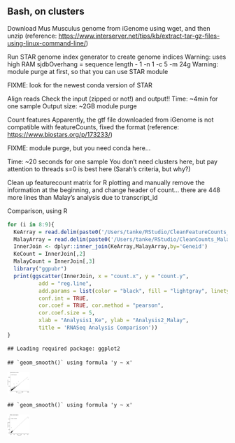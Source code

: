 Bash, on clusters
-----------------

Download Mus Musculus genome from iGenome using wget, and then unzip
(reference:
<a href="https://www.interserver.net/tips/kb/extract-tar-gz-files-using-linux-command-line/" class="uri">https://www.interserver.net/tips/kb/extract-tar-gz-files-using-linux-command-line/</a>)

Run STAR genome index generator to create genome indices Warning: uses
high RAM sjdbOverhang = sequence length - 1 -n 1 -c 5 -m 24g Warning:
module purge at first, so that you can use STAR module

FIXME: look for the newest conda version of STAR

Align reads Check the input (zipped or not!) and output!! Time: \~4min
for one sample Output size: \~2GB module purge

Count features Apparently, the gtf file downloaded from iGenome is not
compatible with featureCounts, fixed the format (reference:
<a href="https://www.biostars.org/p/173233/" class="uri">https://www.biostars.org/p/173233/</a>)

FIXME: module purge, but you need conda here…

Time: \~20 seconds for one sample You don’t need clusters here, but pay
attention to threads s=0 is best here (Sarah’s criteria, but why?)

Clean up featurecount matrix for R plotting and manually remove the
information at the beginning, and change header of count… there are 448
more lines than Malay’s analysis due to transcript\_id

Comparison, using R

``` r
for (i in 8:9){
  KeArray = read.delim(paste0('/Users/tanke/RStudio/CleanFeatureCounts_Sample',i,'_S0_fixed.txt'),header = TRUE, sep = '', dec = '.')
  MalayArray = read.delim(paste0('/Users/tanke/RStudio/CleanCounts_MalayRSEM_MouseAlignment_Sample',i,'.txt'),header = TRUE, sep = '', dec = '.')
  InnerJoin <- dplyr::inner_join(KeArray,MalayArray,by='Geneid')
  KeCount = InnerJoin[,2]
  MalayCount = InnerJoin[,3]
  library("ggpubr")
  print(ggscatter(InnerJoin, x = "count.x", y = "count.y", 
          add = "reg.line", 
          add.params = list(color = "black", fill = "lightgray", linetype = 3),
          conf.int = TRUE, 
          cor.coef = TRUE, cor.method = "pearson",
          cor.coef.size = 5,
          xlab = "Analysis1_Ke", ylab = "Analysis2_Malay",
          title = 'RNASeq Analysis Comparison'))
}
```

    ## Loading required package: ggplot2

    ## `geom_smooth()` using formula 'y ~ x'

<img src="RNA-Seq-Analysis_iGenome_files/figure-markdown_github/unnamed-chunk-6-1.png" width="50" height="50" />

    ## `geom_smooth()` using formula 'y ~ x'

<img src="RNA-Seq-Analysis_iGenome_files/figure-markdown_github/unnamed-chunk-6-2.png" width="50" height="50" />
